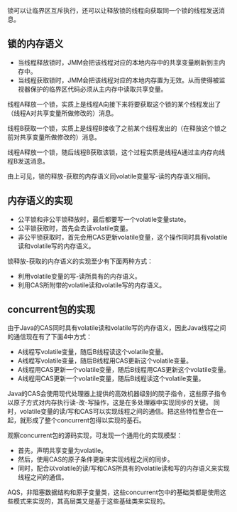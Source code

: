 锁可以让临界区互斥执行，还可以让释放锁的线程向获取同一个锁的线程发送消息。

## 锁的内存语义

- 当线程释放锁时，JMM会把该线程对应的本地内存中的共享变量刷新到主内存中。
- 当线程获取锁时，JMM会把该线程对应的本地内存置为无效。从而使得被监视器保护的临界区代码必须从主内存中读取共享变量。
 
线程A释放一个锁，实质上是线程A向接下来将要获取这个锁的某个线程发出了（线程A对共享变量所做修改的）消息。

线程B获取一个锁，实质上是线程B接收了之前某个线程发出的（在释放这个锁之前对共享变量所做修改的）消息。

线程A释放一个锁，随后线程B获取该锁，这个过程实质是线程A通过主内存向线程B发送消息。

由上可见，锁的释放-获取的内存语义同volatile变量写-读的内存语义相同。

## 内存语义的实现

- 公平锁和非公平锁释放时，最后都要写一个volatile变量state。
- 公平锁获取时，首先会去读volatile变量。
- 非公平锁获取时，首先会用CAS更新volatile变量，这个操作同时具有volatile读和volatile写的内存语义。

锁释放-获取的内存语义的实现至少有下面两种方式：
- 利用volatile变量的写-读所具有的内存语义。
- 利用CAS所附带的volatile读和volatile写的内存语义。

## concurrent包的实现

由于Java的CAS同时具有volatile读和volatile写的内存语义，因此Java线程之间的通信现在有了下面4中方式：

- A线程写volatile变量，随后B线程读这个volatile变量。
- A线程写volatile变量，随后B线程用CAS更新这个volatile变量。
- A线程用CAS更新一个volatile变量，随后B线程用CAS更新这个volatile变量。
- A线程用CAS更新一个volatile变量，随后B线程读这个volatile变量。

Java的CAS会使用现代处理器上提供的高效机器级别的院子指令，这些原子指令以原子方式对内存执行读-改-写操作，这是在多处理器中实现同步的关键。
同时，volatile变量的读/写和CAS可以实现线程之间的通信。把这些特性整合在一起，就形成了整个concurrent包得以实现的基石。

观察concurrent包的源码实现，可发现一个通用化的实现模型：
- 首先，声明共享变量为volatile。
- 然后，使用CAS的原子条件更新来实现线程之间的同步。
- 同时，配合以volatile的读/写和CAS所具有的volatile读和写的内存语义来实现线程之间的通信。

AQS，非阻塞数据结构和原子变量类，这些concurrent包中的基础类都是使用这些模式来实现的，其高层类又是基于这些基础类来实现的。


